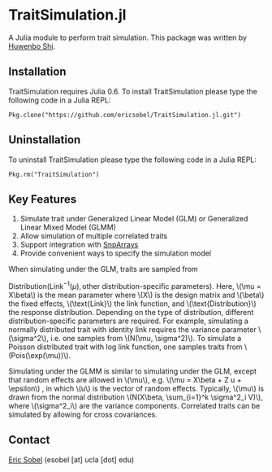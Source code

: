 # TraitSimulation.jl

A Julia module to perform trait simulation. This package was written by [Huwenbo Shi](https://github.com/huwenboshi).

## Installation

TraitSimulation requires Julia 0.6. To install TraitSimulation please type
the following code in a Julia REPL:

```
Pkg.clone("https://github.com/ericsobel/TraitSimulation.jl.git")
```

## Uninstallation

To uninstall TraitSimulation please type the following code in
a Julia REPL:

```
Pkg.rm("TraitSimulation")
```

## Key Features

1. Simulate trait under Generalized Linear Model (GLM) or Generalized Linear Mixed Model (GLMM)
2. Allow simulation of multiple correlated traits
3. Support integration with [SnpArrays](https://github.com/openmendel/SnpArrays.jl)
4. Provide convenient ways to specify the simulation model

When simulating under the GLM, traits are sampled from

$\text{Distribution}(\text{Link}^{-1}(\mu),
  \text{other distribution-specific parameters}).$
Here, \\(\mu = X\beta\\) is the mean parameter where \\(X\\) is the design matrix
and \\(\beta\\) the fixed effects, \\(\text{Link}\\) the link
function, and \\(\text{Distribution}\\) the response distribution.
Depending on the type of distribution, different distribution-specific
parameters are required. For example, simulating a normally distributed
trait with identity link requires the variance parameter \\(\sigma^2\\), i.e. one
samples from \\(N(\mu, \sigma^2)\\). To simulate a Poisson distributed trait
with log link function, one samples traits from \\(Pois(\exp(\mu))\\).

Simulating under the GLMM is similar to simulating under the GLM, except
that random effects are allowed in \\(\mu\\), e.g. \\(\mu = X\beta + Z u + \epsilon\\)
, in which \\(u\\) is the vector of random effects. Typically, \\(\mu\\) is drawn from
the normal distribution \\(N(X\beta, \sum_{i=1}^k \sigma^2_i V)\\), where
\\(\sigma^2_i\\) are the variance components. Correlated traits can be simulated
by allowing for cross covariances.

## Contact

[Eric Sobel](https://ericsobel.github.io) (esobel [at] ucla [dot] edu)
